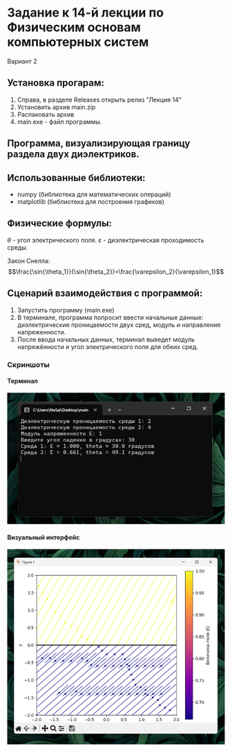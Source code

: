 ﻿# Задание к 14-й лекции по Физическим основам компьютерных систем

Вариант 2

## Установка прогарам:

1. Справа, в разделе Releases открыть релиз "Лекция 14"
2. Установить архив main.zip
3. Распаковать архив
4. main.exe - файл программы.

## Программа, визуализирующая границу раздела двух диэлектриков.

## Использованные библиотеки:

- numpy (библиотека для математических операций)
- matplotlib (библиотека для построения графиков)

## Физические формулы:

$\theta$ - угол электрического поля.
$\varepsilon$ - диэлектрическая проходимость среды.

Закон Снелла:
$$\frac{\sin{\theta_1}}{\sin{\theta_2}}=\frac{\varepsilon_2}{\varepsilon_1}$$

## Сценарий взаимодействия с программой:

1. Запустить программу (main.exe)
2. В терминале, программа попросит ввести начальные данные: диэлектрические проницаемости двух сред, модуль и направление напряженности.
3. После ввода начальных данных, терминал выведет модуль напряжённости и угол электрического поля для обeих сред.

### Скриншоты

#### Терминал

![terminal](images/terminal.png)

#### Визуальный интерфейс

![visual](images/visual.png)
